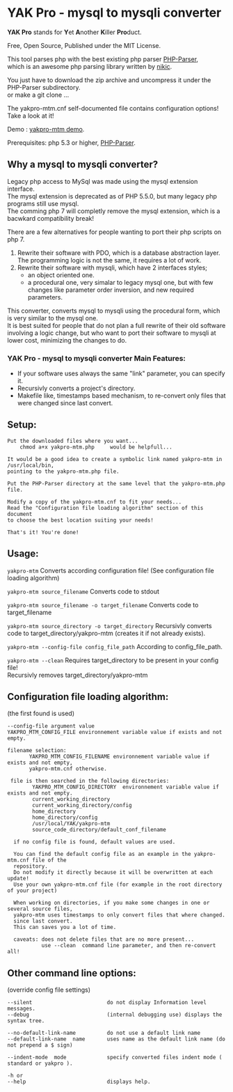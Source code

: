 # YAK Pro - mysql to mysqli converter

**YAK Pro** stands for **Y**et **A**nother **K**iller **Pro**duct.

Free, Open Source, Published under the MIT License.  

This tool parses php with the best existing php parser [PHP-Parser](https://github.com/nikic/PHP-Parser),  
which is an awesome php parsing library written by [nikic](https://github.com/nikic).

You just have to download the zip archive and uncompress it under the PHP-Parser subdirectory.  
or make a git clone ...

The yakpro-mtm.cnf self-documented file contains configuration options!
Take a look at it!  

Demo : [yakpro-mtm demo](http://mysql-to-mysqli.yakpro.com/?demo).

Prerequisites:  php 5.3 or higher, [PHP-Parser](https://github.com/nikic/PHP-Parser).


## Why a mysql to mysqli converter?

Legacy php access to MySql was made using the mysql extension interface.  
The mysql extension is deprecated as of PHP 5.5.0, but many legacy php programs still use mysql.  
The comming php 7 will completly remove the mysql extension, which is a bacwkard compatibility break!

There are a few alternatives for people wanting to port their php scripts on php 7.  
1) Rewrite their software with PDO, which is a database abstraction layer.  
   The programming logic is not the same, it requires a lot of work.  
2) Rewrite their software with mysqli, which have 2 interfaces styles;  
   - an object oriented one.  
   - a procedural one, very simalar to legacy mysql one, but with few changes like parameter order inversion, and new required parameters.
   
This converter, converts mysql to mysqli using the procedural form, which is very similar to the mysql one.  
It is best suited for people that do not plan a full rewrite of their old software involving a logic change, but who want to port their software to mysqli at lower cost, minimizing the changes to do.  
 

### YAK Pro - mysql to mysqli converter Main Features:  

- If your software uses always the same "link" parameter, you can specify it.
- Recursivly converts a project's directory.
- Makefile like, timestamps based mechanism, to re-convert only files that were changed since last convert.



## Setup:
    Put the downloaded files where you want...
        chmod a+x yakpro-mtm.php     would be helpfull...

    It would be a good idea to create a symbolic link named yakpro-mtm in /usr/local/bin,
    pointing to the yakpro-mtm.php file.

    Put the PHP-Parser directory at the same level that the yakpro-mtm.php file.

    Modify a copy of the yakpro-mtm.cnf to fit your needs...
    Read the "Configuration file loading algorithm" section of this document
    to choose the best location suiting your needs!

    That's it! You're done!

####

## Usage:

`yakpro-mtm`
Converts according configuration file!
(See configuration file loading algorithm)

`yakpro-mtm source_filename`
Converts code to stdout

`yakpro-mtm source_filename -o target_filename`
Converts code to target_filename

`yakpro-mtm source_directory -o target_directory`
Recursivly converts code to target_directory/yakpro-mtm (creates it if not already exists).

`yakpro-mtm --config-file config_file_path`
According to config_file_path.

`yakpro-mtm --clean`
Requires target_directory to be present in your config file!  
Recursivly removes target_directory/yakpro-mtm


## Configuration file loading algorithm:
(the first found is used)

    --config-file argument value
    YAKPRO_MTM_CONFIG_FILE environnement variable value if exists and not empty.

    filename selection:
           YAKPRO_MTM_CONFIG_FILENAME environnement variable value if exists and not empty,
           yakpro-mtm.cnf otherwise.

     file is then searched in the following directories:
            YAKPRO_MTM_CONFIG_DIRECTORY  environnement variable value if exists and not empty.
            current_working_directory
            current_working_directory/config
            home_directory
            home_directory/config
            /usr/local/YAK/yakpro-mtm
            source_code_directory/default_conf_filename

      if no config file is found, default values are used.

      You can find the default config file as an example in the yakpro-mtm.cnf file of the
      repository.
      Do not modify it directly because it will be overwritten at each update!
      Use your own yakpro-mtm.cnf file (for example in the root directory of your project)

      When working on directories, if you make some changes in one or several source files,
      yakpro-mtm uses timestamps to only convert files that where changed.
      since last convert.
      This can saves you a lot of time.

      caveats: does not delete files that are no more present...
               use --clean  command line parameter, and then re-convert all!

## Other command line options:
(override config file settings)

    --silent                        do not display Information level messages.
    --debug                         (internal debugging use) displays the syntax tree.
    
    --no-default-link-name          do not use a default link name
    --default-link-name  name       uses name as the default link name (do not prepend a $ sign)

    --indent-mode  mode             specify converted files indent mode ( standard or yakpro ).
    
    -h or
    --help                          displays help.

####

    
   
